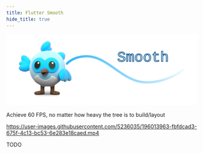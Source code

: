 ```yaml
---
title: Flutter Smooth
hide_title: true
---
```


![logo](https://raw.githubusercontent.com/fzyzcjy/flutter_smooth_blob/master/meta/logo.svg)

Achieve 60 FPS, no matter how heavy the tree is to build/layout

https://user-images.githubusercontent.com/5236035/196013963-fbfdcad3-675f-4c13-bc53-6e283e18caed.mp4

TODO